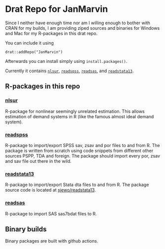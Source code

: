# Drat Repo for JanMarvin

Since I neither have enough time nor am I willing enough to bother with CRAN for
my builds, I am providing ziped sources and binaries for Windows and Mac for my 
R-packages in this drat repo.

You can include it using

```{R}
drat::addRepo("JanMarvin")
```

Afterwards you can install simply using `install.packages()`.

Currently it contains [`nlsur`](https://github.com/JanMarvin/nlsur), 
[`readspss`](https://github.com/JanMarvin/readspss),
[`readsas`](https://github.com/JanMarvin/readsas),
and
[`readstata13`](https://github.com/sjewo/readstata13).


## R-packages in this repo

### [nlsur](https://github.com/JanMarvin/nlsur)

R-package for nonlinear seemingly unrelated estimation. This allows estimation
of demand systems in R (like the famous almost ideal demand system).

### [readspss](https://github.com/JanMarvin/readspss)

R-package to import/export SPSS sav, zsav and por files to and from R. The
package is written from scratch using code snippets from different other 
sources PSPP, TDA and foreign. The package should import every por, zsav and
sav file out there in the wild.

### [readstata13](https://github.com/sjewo/readstata13)

R-package to import/export Stata dta files to and from R. The package source
code is located at [sjewo/readstata13](https://github.com/sjewo/readstata13).

### [readsas](https://github.com/JanMarvin/readsas)

R-package to import SAS sas7bdat files to R.


## Binary builds

Binary packages are built with github actions.
